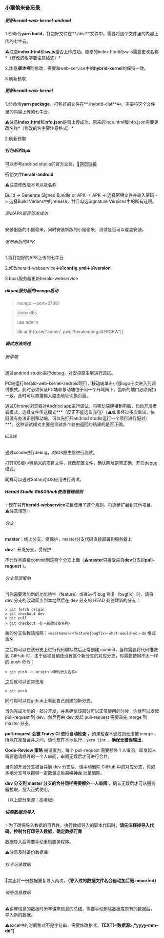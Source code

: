 ### 小猴偷米备忘录

##### 更新herald-web-kernel-android

1.📦命令**yarn build**，打包好文件在**./dist**文件中，需要将这个文件里的内容上传的七牛云。

⚠️注意**index.html**和**sw.js**是否上传成功，原来的index.html和sw.js需要更改名称*（修改的名字要注意格式）* 

2.注意***版本号***的修改，需要和web-service中的**hybrid-kernel**的保持一致。

3.刷新预取

##### 更新herald-web-kernel

1.📦命令**yarn package**，打包好的文件在**./hybrid-dist**中，需要将这个文件里的内容上传的七牛云。

⚠️注意**index.html**和**info.json**是否上传成功，原来的inde.html和info.json需要更改名称*（修改的名字要注意格式）*

2.刷新预取

##### 打包新的Apk

可以参考andriod studio的官方文档，[🔗网页链接](https://developer.android.google.cn/studio/publish/app-signing#generate-key)

密钥文件**herald-android**

⚠️注意修改版本号以及名称

Build -> Generate Signed Bundle or APK -> APK -> 选择密钥文件并输入密码 -> 选择Build Varians中的release，并且勾选Signature Versions中的所有选项。

###### 测试APK是否签发成功

安装旧版的小猴偷米，同时安装新版的小猴偷米，测试是否可以覆盖安装。

###### 发布新版的APK

1.将打包好的APK上传的七牛云

2.修改herald-webservice中的**config.yml**中的**version**

3.boss服务器更新herald-webservice

##### rikumi服务器的mongo启动

> mongo --port=27881

> show dbs
>
> use admin
>
> db.auth({user:'admin', pwd:'heraldmongo#FKGFW'})

##### 调试方法简述

###### 安卓端

通过andriod studio进行debug，对安卓原生层进行调试。

PC端运行herald-web-kernel-android项目，移动端单击小猴logo十次进入到调试模式。此时必须保证PC端和移动端位于同一个局域网下，监听的端口必须保持一致。此时可以直接输入路由地址切换页面。

通过Chrome浏览器对Andriod app进行调试。将移动端连接到电脑，启动开发者者模式，选择文件传送模式***（反正不能选仅充电）（⚠️如果经过多次重试，依旧没有办法识别移动端，可以先打开andriod studio运行一个项目进行配对）***。这种调试模式主要是测试各个路由返回的结果的是否正确。

###### iOS端

通过xcode进行debug，对iOS原生层进行测试。

打开iOS版小猴偷米的项目文件，修改配置文件，确认网址是否正确，开启debug模式。

同样可以通过Safari对iOS应用进行调试。

##### Herald Studio Git&Github使用管理细则

✨现在只有**herald-webservice**项目使用了这个规则，将逐步扩展到其他项目，⚠️注意规范✨

###### 分支

**master**：线上分支，受保护，master分支代码直接部署到服务器上

**dev**：开发分支，受保护

不允许🈲️直接commit到这两个分支上面（⚠️**master**只接受来自**dev**分支的**pull-request** ）。

###### 分支管理策略

当你需要添加新的功能特性（feature）或者进行 bug 修复（bugfix）时，请将 dev 分支的改动同步到本地然后在 dev 分支的 HEAD 处创建新的分支：

```
> git fetch origin
> git checkout dev
> git pull
> git checkout -b <新的分支名称>
```

新的分支名称请按照：`<username>/<feature|bugfix>-what-would-you-do` 格式命名

之后你可以在该分支上进行代码编写然后正常创建 commit，当你需要将代码推送到 GitHub 时，由于远程目前还没有这个新分支的对应分支，你需要使用不太一样的 push 命令：

```
> git push -u origin <新的分支名称>
```

之后就可以正常使用

```
> git push 
```

同时你可以在github上看到自己创建的新分支。

当你完成功能的一部分开发，并且确信该部分可以正常使用的时候，你就可以发起 pull-request 到 dev，然后再由 dev 发起 pull-request 需要首先 merge 到 master 分支。

**pull-request 会被 Traivs CI 进行自动检查** ，如果检查不通过则无法被 merge ，所以在准备合并之间，请你现在本地执行：`yarn lint` ，**确保无错误输出**。

**Code-Review 策略** 被设置为，每个 pull-request 需要额外 1 人审阅，即发起人需要邀请额外的一个人审阅，审阅无误后才可进行合并。

当你的开发分支被合并到 dev 分支后，请手动删除 GitHub 中的对应分支，你的本地分支可以攒够一定数量之后~~召唤神龙~~ 批量删除。

**dev 分支到 master 分支的合并同样需要额外一人审阅** ，确认无误后才可从服务器拉取，投入正式使用。

（以上部分来源：高老板）

##### 讲座数据的导入

✨为了确保导入数据的可靠性，执行数据导入的脚本代码时，**请先注释掉导入代码**，**控制台打印导入数据**，**确定数据可靠**

数据导入后需要手动重启服务程序。

⚠️注意及时备份数据库

###### 打卡记录数据

🚫禁止将一份数据重复导入两次。**（导入过的数据文件名会自动加后缀.imported）**

###### 讲座信息数据

⚠️讲座信息的数据时历年讲座信息的总结，需要手动删除数据库原有的数据后，导入新的数据。

⚠️excel中的时间格式不是字符串，需要修改格式，**TEXT(<数据源>,"yyyy-mm-dd")**



